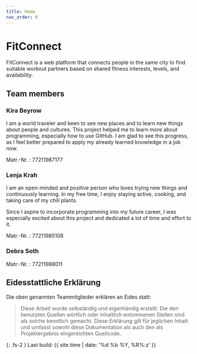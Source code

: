 ```yaml
---
title: Home
nav_order: 0
---
```


# FitConnect

FitConnect is a web platform that connects people in the same city to find suitable workout partners based on shared fitness interests, levels, and availability.

## Team members

### Kira Beyrow
I am a world traveler and keen to see new places and to learn new things about people and cultures. This project helped me to learn more about programming, especially how to use GitHub. I am glad to see this progress, as I feel better prepared to apply my already learned knowledge in a job now.

Matr.-Nr.
: 77211987177

### Lenja Krah

I am an open-minded and positive person who loves trying new things and continuously learning. In my free time, I enjoy staying active, cooking, and taking care of my chili plants.

Since I aspire to incorporate programming into my future career, I was especially excited about this project and dedicated a lot of time and effort to it.

Matr.-Nr.
: 77211985108

### Debra Soth

[comment]: <> (Add about section)

Matr.-Nr.
: 77211988011 

## Eidesstattliche Erklärung

Die oben genannten Teammitglieder erklären an Eides statt:

> Diese Arbeit wurde selbständig und eigenhändig erstellt. Die den benutzten Quellen wörtlich oder inhaltlich entommenen Stellen sind als solche kenntlich gemacht. Diese Erklärung gilt für jeglichen Inhalt und umfasst sowohl diese Dokumentation als auch den als Projektergebnis eingereichten Quellcode.

{: .fs-2 }
Last build: {{ site.time | date: '%d %b %Y, %R%:z' }}